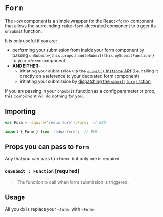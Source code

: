 # `Form`

The `Form` component is a simple wrapper for the React `<form>` component that allows
the surrounding `redux-form`-decorated component to trigger its `onSubmit` function.

It is only useful if you are:

- performing your submission from inside your form component by passing
  `onSubmit={this.props.handleSubmit(this.mySubmitFunction)}` to your `<form>`
  component
- **AND EITHER:**
  - initiating your submission via the [`submit()` Instance API](http://redux-form.com/6.6.2/docs/api/ReduxForm.md/#-submit-promise-) (i.e. calling it directly on a reference to your decorated form component)
  - initiating your submission by [dispatching the `submit(form)` action](http://redux-form.com/6.6.2/examples/remoteSubmit/)

If you are passing in your `onSubmit` function as a config parameter or prop, this component will do nothing for you.

## Importing

```javascript
var Form = require('redux-form').Form;  // ES5
```
```javascript
import { Form } from 'redux-form';  // ES6
```
## Props you can pass to `Form`

Any that you can pass to `<form>`, but only one is required.

### `onSubmit : Function` [required]

> The function to call when form submission is triggered.

## Usage

All you do is replace your `<form>` with `<Form>`.